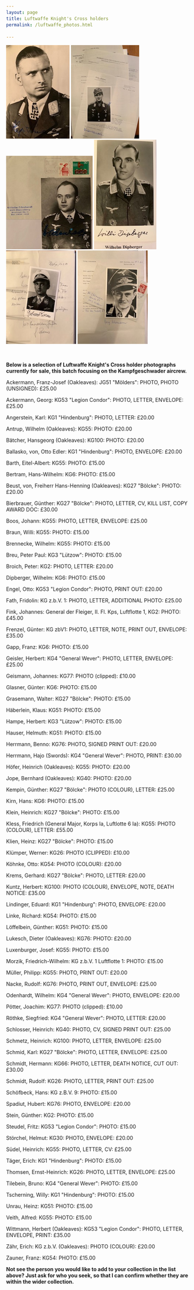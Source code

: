 ```yaml
---
layout: page
title: Luftwaffe Knight's Cross holders
permalink: /luftwaffe_photos.html

---
```

<div id="booksBySameAuthor">
  <p float="left">
<img src="./assets/Hajo Hermann 2.jpg"/>
<img src="./assets/Gunther Bierbrauer 2.jpg"/>
<img src="./assets/Wilhelm Odenhardt 2.jpg"/>
<img src="./assets/Wilhelm Dipberger 2.jpg"/>
<img src="./assets/Gerhard Kremms 2.jpg"/>
<img src="./assets/Georg Ackermann 2.jpg"/>
</p>  
<br />
<p><b>Below is a selection of Luftwaffe Knight's Cross holder photographs currently for sale, this batch focusing on the Kampfgeschwader aircrew.</b></p>
<p>Ackermann,	Franz-Josef	(Oakleaves): JG51 "Mölders":	PHOTO, PHOTO (UNSIGNED): £25.00</p>


<p>Ackermann,	Georg: KG53 "Legion Condor": PHOTO, LETTER, ENVELOPE: £25.00</p>
<p>Angerstein,	Karl: KG1 "Hindenburg": PHOTO, LETTER: £20.00</p>
<p>Antrup,	Wilhelm	(Oakleaves): KG55:	PHOTO: £20.00</p>
<p>Bätcher,	Hansgeorg	(Oakleaves): KG100:	PHOTO: £20.00</p>
<p>Ballasko, von,	Otto Edler: KG1 "Hindenburg":	PHOTO, ENVELOPE: £20.00</p>
<p>Barth,	Eitel-Albert: KG55: PHOTO: £15.00</p>
<p>Bertram,	Hans-Wilhelm: KG6:	PHOTO: £15.00</p>
<p>Beust, von,	Freiherr Hans-Henning	(Oakleaves): KG27 "Bölcke": PHOTO: £20.00</p>
<p>Bierbrauer,	Günther: KG27 "Bölcke": PHOTO, LETTER, CV, KILL LIST, COPY AWARD DOC: £30.00
<p>Boos,	Johann: KG55: PHOTO, LETTER, ENVELOPE: £25.00</p>
<p>Braun,	Willi: KG55:	PHOTO: £15.00</p>
<p>Brennecke,	Wilhelm: KG55: PHOTO: £15.00</p>
<p>Breu,	Peter Paul: KG3 "Lützow":	PHOTO:	£15.00</p>
<p>Broich,	Peter:	KG2: PHOTO, LETTER:		£20.00</p>
<p>Dipberger,	Wilhelm: KG6:	PHOTO:	£15.00</p>
<p>Engel,	Otto: KG53 "Legion Condor": PHOTO, PRINT OUT:	£20.00</p>
<p>Fath,	Fridolin: KG z.b.V. 1: PHOTO, LETTER, ADDITIONAL PHOTO: £25.00</p>
<p>Fink,	Johannes: General der Fleiger, II. Fl. Kps, Luftflotte 1, KG2: PHOTO: £45.00</p>
<p>Frenzel,	Günter: KG zbV1: PHOTO, LETTER, NOTE, PRINT OUT, ENVELOPE: £35.00</p>
<p>Gapp,	Franz: KG6:	PHOTO: £15.00</p>
<p>Geisler,	Herbert: KG4 "General Wever": PHOTO, LETTER, ENVELOPE:	£25.00</p>
<p>Geismann,	Johannes: KG77:	PHOTO (clipped): £10.00</p>
<p>Glasner,	Günter: KG6:	PHOTO:	£15.00</p>
<p>Grasemann,	Walter: KG27 "Bölcke":	PHOTO:	£15.00</p>
<p>Häberlein,	Klaus: KG51:	PHOTO:	£15.00</p>
<p>Hampe,	Herbert: KG3 "Lützow":	PHOTO:	£15.00</p>
<p>Hauser,	Helmuth: KG51:	PHOTO:	£15.00</p>
<p>Herrmann,	Benno: KG76: PHOTO, SIGNED PRINT OUT:	£20.00</p>
<p>Herrmann,	Hajo	(Swords): KG4 "General Wever": PHOTO, PRINT:	£30.00</p>
<p>Höfer,	Heinrich	(Oakleaves): KG55:	PHOTO:	£20.00</p>
<p>Jope,	Bernhard	(Oakleaves):	KG40:	PHOTO:	£20.00</p>
<p>Kempin,	Günther: KG27 "Bölcke": PHOTO (COLOUR), LETTER:	£25.00</p>
<p>Kirn,	Hans: KG6:	PHOTO:	£15.00</p>
<p>Klein,	Heinrich:	KG27 "Bölcke":	PHOTO:	£15.00</p>
<p>Kless,	Friedrich (General Major, Korps Ia, Luftlotte 6 Ia): KG55: PHOTO (COLOUR), LETTER: £55.00</p>
<p>Klien,	Heinz: KG27 "Bölcke":	PHOTO:	£15.00</p>
<p>Klümper,	Werner: KG26: PHOTO (CLIPPED): £10.00</p>
<p>Köhnke,	Otto:	KG54: PHOTO (COLOUR): £20.00</p>
<p>Krems,	Gerhard: KG27 "Bölcke": PHOTO, LETTER: £20.00</p>
<p>Kuntz,	Herbert:	KG100: PHOTO (COLOUR), ENVELOPE, NOTE, DEATH NOTICE:	£35.00</p>
<p>Lindinger,	Eduard: KG1 "Hindenburg": PHOTO, ENVELOPE:	£20.00</p>
<p>Linke,	Richard:	KG54:	PHOTO:	£15.00</p>
<p>Löffelbein,	Günther: KG51:	PHOTO:	£15.00</p>
<p>Lukesch,	Dieter	(Oakleaves):	KG76:	PHOTO:	£20.00</p>
<p>Luxenburger,	Josef: KG55:	PHOTO:	£15.00</p>
<p>Morzik,	Friedrich-Wilhelm:	KG z.b.V. 1 Luftflotte 1:	PHOTO:	£15.00</p>
<p>Müller,	Philipp:	KG55: PHOTO, PRINT OUT:	£20.00</p>
<p>Nacke,	Rudolf:	KG76: PHOTO, PRINT OUT, ENVELOPE:	£25.00</p>
<p>Odenhardt,	Wilhelm:	KG4 "General Wever": PHOTO, ENVELOPE:	£20.00</p>
<p>Pötter,	Joachim:	KG77:	PHOTO (clipped):	£10.00</p>
<p>Röthke,	Siegfried:	KG4 "General Wever": PHOTO, LETTER:	£20.00</p>
<p>Schlosser,	Heinrich:	KG40: PHOTO, CV, SIGNED PRINT OUT: £25.00</p>
<p>Schmetz,	Heinrich:	KG100: PHOTO, LETTER, ENVELOPE:	£25.00</p>
<p>Schmid,	Karl:	KG27 "Bölcke": PHOTO, LETTER, ENVELOPE:	£25.00</p>
<p>Schmidt,	Hermann:	KG66: PHOTO, LETTER, DEATH NOTICE, CUT OUT:	£30.00</p>
<p>Schmidt,	Rudolf:	KG26: PHOTO, LETTER, PRINT OUT: £25.00</p>
<p>Schöfbeck,	Hans:	KG z.B.V. 9: PHOTO: £15.00</p>
<p>Spadiut,	Hubert:	KG76: PHOTO, ENVELOPE:	£20.00</p>
<p>Stein,	Günther:	KG2:	PHOTO:	£15.00</p>
<p>Steudel,	Fritz:	KG53 "Legion Condor":	PHOTO:	£15.00</p>
<p>Störchel,	Helmut:	KG30: PHOTO, ENVELOPE: £20.00</p>
<p>Südel,	Heinrich:	KG55: PHOTO, LETTER, CV: £25.00</p>
<p>Täger,	Erich:	KG1 "Hindenburg":	PHOTO:	£15.00</p>
<p>Thomsen,	Ernst-Heinrich:	KG26: PHOTO, LETTER, ENVELOPE:	£25.00</p>
<p>Tilebein,	Bruno:	KG4 "General Wever":	PHOTO:	£15.00</p>
<p>Tscherning,	Willy:	KG1 "Hindenburg":	PHOTO:	£15.00</p>
<p>Unrau,	Heinz:	KG51:	PHOTO:	£15.00</p>
<p>Veith,	Alfred:	KG55:	PHOTO:	£15.00</p>
<p>Wittmann,	Herbert	(Oakleaves):	KG53 "Legion Condor": PHOTO, LETTER, ENVELOPE, PRINT:	£35.00</p>
<p>Zähr,	Erich:	KG z.b.V. (Oakleaves):	PHOTO (COLOUR):	£20.00</p>
<p>Zauner,	Franz:	KG54:	PHOTO:	£15.00</p>
<p>
<b><centre>Not see the person you would like to add to your collection in the list above? Just ask for who you seek, so that I can confirm whether they are within the wider collection.
